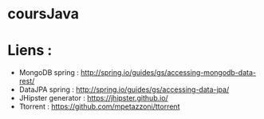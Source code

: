 # coursJava

# Liens : 
- MongoDB spring : http://spring.io/guides/gs/accessing-mongodb-data-rest/
- DataJPA spring : http://spring.io/guides/gs/accessing-data-jpa/
- JHipster generator : https://jhipster.github.io/
- Ttorrent : https://github.com/mpetazzoni/ttorrent

